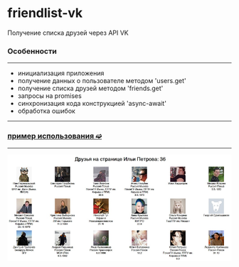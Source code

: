 # friendlist-vk
Получение списка друзей через API VK
### Особенности
---
- инициализация приложения
- получение данных о пользователе методом 'users.get'
- получение списка друзей методом 'friends.get'
- запросы на promises
- синхронизация кода конструкцией 'async-await'
- обработка ошибок
---
### [пример использования ➫](https://avavax.ru/src/1006/)
---

![Screenshot](screenshot.jpg)
